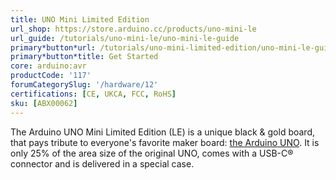 ```yaml
---
title: UNO Mini Limited Edition
url_shop: https://store.arduino.cc/products/uno-mini-le
url_guide: /tutorials/uno-mini-le/uno-mini-le-guide
primary*button*url: /tutorials/uno-mini-limited-edition/uno-mini-le-guide
primary*button*title: Get Started
core: arduino:avr
productCode: '117'
forumCategorySlug: '/hardware/12'
certifications: [CE, UKCA, FCC, RoHS]
sku: [ABX00062]
---
```


The Arduino UNO Mini Limited Edition (LE) is a unique black & gold board, that pays tribute to everyone's favorite maker board: [the Arduino UNO](https://store-usa.arduino.cc/products/arduino-uno-rev3). It is only 25% of the area size of the original UNO, comes with a USB-C® connector and is delivered in a special case.